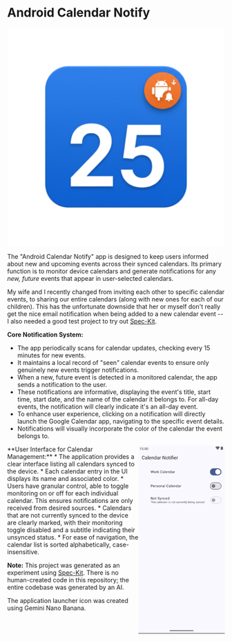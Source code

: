 # Android Calendar Notify
![App Icon](app/src/main/ic_launcher-playstore.png)


The "Android Calendar Notify" app is designed to keep users informed about new and upcoming events across their synced calendars. Its primary function is to monitor device calendars and generate notifications for any *new, future* events that appear in user-selected calendars.

My wife and I recently changed from inviting each other to specific calendar events, to sharing our entire calendars (along with new ones for each of our children).  This has the unfortunate downside that her or myself don't really get the nice email notification when being added to a new calendar event -- I also needed a good test project to try out [Spec-Kit](https://github.com/github/spec-kit/).

**Core Notification System:**
*   The app periodically scans for calendar updates, checking every 15 minutes for new events.
*   It maintains a local record of "seen" calendar events to ensure only genuinely new events trigger notifications.
*   When a new, future event is detected in a monitored calendar, the app sends a notification to the user.
*   These notifications are informative, displaying the event's title, start time, start date, and the name of the calendar it belongs to. For all-day events, the notification will clearly indicate it's an all-day event.
*   To enhance user experience, clicking on a notification will directly launch the Google Calendar app, navigating to the specific event details.
*   Notifications will visually incorporate the color of the calendar the event belongs to.
<img src="screenshot.png" alt="App Screenshot" width="200" align="right">
**User Interface for Calendar Management:**
*   The application provides a clear interface listing all calendars synced to the device.
*   Each calendar entry in the UI displays its name and associated color.
*   Users have granular control, able to toggle monitoring on or off for each individual calendar. This ensures notifications are only received from desired sources.
*   Calendars that are not currently synced to the device are clearly marked, with their monitoring toggle disabled and a subtitle indicating their unsynced status.
*   For ease of navigation, the calendar list is sorted alphabetically, case-insensitive.

**Note:** This project was generated as an experiment using [Spec-Kit](https://github.com/github/spec-kit/). There is no human-created code in this repository; the entire codebase was generated by an AI.

The application launcher icon was created using Gemini Nano Banana.